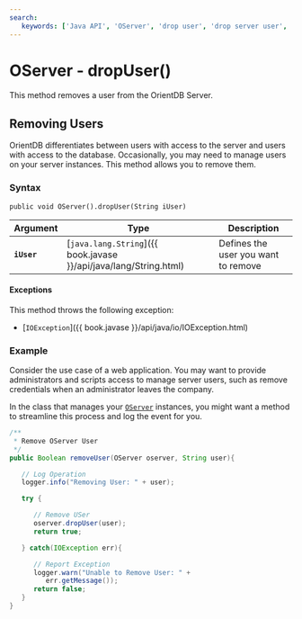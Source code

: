 ```yaml
---
search:
   keywords: ['Java API', 'OServer', 'drop user', 'drop server user', 'dropUser']
---
```


# OServer - dropUser()

This method removes a user from the OrientDB Server.

## Removing Users

OrientDB differentiates between users with access to the server and users with access to the database.  Occasionally, you may need to manage users on your server instances.  This method allows you to remove them.

### Syntax

```
public void OServer().dropUser(String iUser)
```

| Argument | Type | Description |
|---|---|---|
| **`iUser`** | [`java.lang.String`]({{ book.javase }}/api/java/lang/String.html) | Defines the user you want to remove |

#### Exceptions

This method throws the following exception:

- [`IOException`]({{ book.javase }}/api/java/io/IOException.html)

### Example

Consider the use case of a web application.  You may want to provide administrators and scripts access to manage server users, such as remove credentials when an administrator leaves the company.

In the class that manages your [`OServer`](Java-Ref-OServer.md) instances, you might want a method to streamline this process and log the event for you.

```java
/**
 * Remove OServer User
 */
public Boolean removeUser(OServer oserver, String user){

   // Log Operation
   logger.info("Removing User: " + user);

   try {

      // Remove USer
      oserver.dropUser(user);
	  return true;

   } catch(IOException err){

      // Report Exception
      logger.warn("Unable to Remove User: " +
	     err.getMessage());
      return false;
   }
}
```
